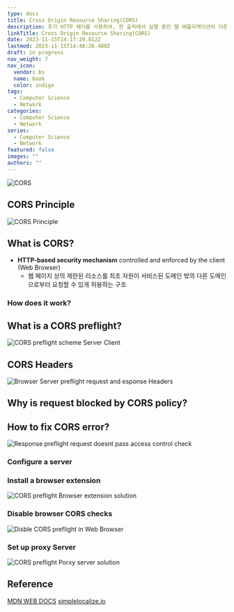 ```yaml
---
type: docs
title: Cross Origin Resource Sharing(CORS)
description: 추가 HTTP 헤더를 사용하여, 한 출처에서 실행 중인 웹 애플리케이션이 다른 출처의 선택한 자원에 접근할 수 있는 권한을 부여하도록 브라우저에 알려주는 체제
linkTitle: Cross Origin Resource Sharing(CORS)
date: 2023-11-15T14:17:29.812Z
lastmod: 2023-11-15T14:48:26.488Z
draft: in progress
nav_weight: 7
nav_icon:
  vendor: bs
  name: book
  color: indigo
tags:
  - Computer Science
  - Network
categories:
  - Computer Science
  - Network
series:
  - Computer Science
  - Network
featured: false
images: ""
authors: ""
---
```


![CORS](/computer-science/cors.png?width=1024px#center)

## CORS Principle

![CORS Principle](/computer-science/cors_principle.png?width=1024px#center)

## What is CORS?

- **HTTP-based security mechanism** controlled and enforced by the client (Web Browser)
  - 웹 페이지 상의 제한된 리소스를 최초 자원이 서비스된 도메인 밖의 다른 도메인으로부터 요청할 수 있게 허용하는 구조

### How does it work?

## What is a CORS preflight?

![CORS preflight scheme Server Client](/computer-science/cors-preflight-scheme-server-client.jpg?width=768px#center)

## CORS Headers

![Browser Server preflight request and esponse Headers](/computer-science/browser-server-preflight-request-and-response-headers.jpg?width=768px#center)

## Why is request blocked by CORS policy?

## How to fix CORS error?

![Response preflight request doesnt pass access control check](/computer-science/response-preflight-request-doesnt-pass-access-control-check.jpg?width=768px#center)

### Configure a server

### Install a browser extension

![CORS preflight Browser extension solution](/computer-science/cors-preflight-browser-extension-solution.jpg?width=768px#center)

### Disable browser CORS checks

![Disble CORS preflight in Web Browser](/computer-science/disabled-cors-preflight-in-web-browser.jpg?width=768px#center)

### Set up proxy Server

![CORS preflight Porxy server solution](/computer-science/cors-preflight-proxy-server-solution.jpg?width=768px#center)

## Reference

[MDN WEB DOCS](https://developer.mozilla.org/ko/docs/Web/HTTP/CORS)
[simplelocalize.io](https://simplelocalize.io/blog/posts/what-is-cors/)
